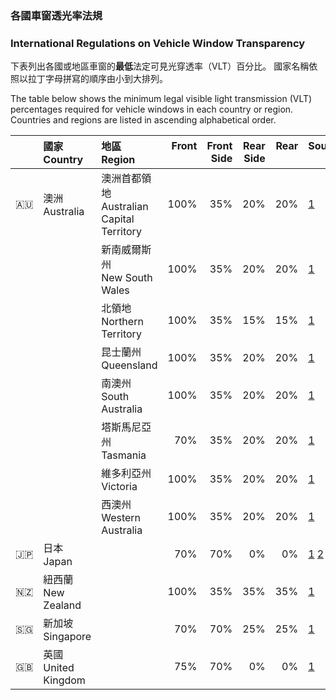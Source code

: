 ### 各國車窗透光率法規
### International Regulations on Vehicle Window Transparency

下表列出各國或地區車窗的**最低**法定可見光穿透率（VLT）百分比。
國家名稱依照以拉丁字母拼寫的順序由小到大排列。

The table below shows the minimum legal visible light transmission (VLT) percentages required for vehicle windows in each country or region. Countries and regions are listed in ascending alphabetical order.

| | 國家<br>Country | 地區<br>Region| Front<br>&nbsp; | Front<br>Side | Rear<br>Side | Rear<br>&nbsp; | Sources<br>&nbsp; |
|:--|:--|:--|-:|--:|--:|--:|:--|
| 🇦🇺 | 澳洲<br>Australia | 澳洲首都領地<br>Australian Capital Territory | 100% | 35% | 20% | 20% | [1](https://australiatintlaws.com/) |
| | | 新南威爾斯州<br>New South Wales | 100% | 35% | 20% | 20% | [1](https://australiatintlaws.com/) |
| | | 北領地<br>Northern Territory | 100% | 35% | 15% | 15% | [1](https://australiatintlaws.com/) |
| | | 昆士蘭州<br>Queensland | 100% | 35% | 20% | 20% | [1](https://australiatintlaws.com/) |
| | | 南澳州<br>South Australia | 100% | 35% | 20% | 20% | [1](https://australiatintlaws.com/) |
| | | 塔斯馬尼亞州<br>Tasmania | 70% | 35% | 20% | 20% | [1](https://australiatintlaws.com/) |
| | | 維多利亞州<br>Victoria | 100% | 35% | 20% | 20% | [1](https://australiatintlaws.com/) |
| | | 西澳州<br>Western Australia | 100% | 35% | 20% | 20% | [1](https://australiatintlaws.com/) |
| 🇯🇵 | 日本<br>Japan | | 70% | 70% | 0% | 0% | [1](https://www.mlit.go.jp/jidosha/jidosha/tenkenseibi/huseikaizou/h1/h1-2/) [2](https://www.mlit.go.jp/jidosha/content/S195.pdf) |
| 🇳🇿 | 紐西蘭<br>New Zealand | | 100% | 35% | 35% | 35% | [1](https://www.nzta.govt.nz/vehicles/warrants-and-certificates/vehicle-equipment/vehicle-windows-wipers-and-mirrors/)|
| 🇸🇬 | 新加坡<br>Singapore | | 70% | 70% | 25% | 25% | [1](https://onemotoring.lta.gov.sg/content/onemotoring/home/owning/modification.html) |
| 🇬🇧 | 英國<br>United Kingdom | | 75% | 70% | 0% | 0% | [1](https://www.gov.uk/tinted-vehicle-window-rules) |

